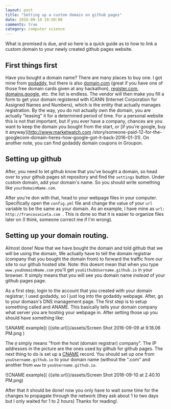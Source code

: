 ```yaml
---
layout: post
title: "Setting up a custom domain on github pages"
date: 2016-09-10 19:50:00
comments: true
category: computer science
---
```


What is promised is due, and so here is a quick guide as to how to link a custom domain to
your newly created github pages website.

## First things first

Have you bought a domain name? There are many places to buy one. I got mine from [godaddy](
www.godaddy.com), but there is also [domain.com](www.domain.com) (great if you have one of those
free domain cards given at any hackathon), [register.com](www.register.com), [domains.google](
domains.google), etc. the list is endless. The vendor will then make you fill a form to get
your domain registered with ICANN (Internet Corporation for Assigned Names and Numbers), which is
the entity that actually manages registration. By the way, you do not actually own the domain, 
you are actually "leasing" it for a determined period of time. For a personal website this is not 
that important, but if you ever have a company, chances are you want to keep the domain you 
bought from the start, or [if you're google, buy it anyway](http://www.marketwatch.com
/story/someone-paid-12-for-the-googlecom-domain-heres-how-google-got-it-back-2016-01-31). On
another note, you can find godaddy domain coupons in Groupon.

## Setting up github

After, you need to let github know that you've bought a domain, so head over to your github
pages sit repository and find the `settings` button. Under custom domain, add your domain's name.
So you should write something like `yourDomainName.com`.

After you're don with that, head to your webpage files in your computer. Specifically open the
`config.yml` file and change the value of your `url` variable to be the same as your domain. As
an example, I have mine as `url: http://francosasieta.com `. This is done so that it is easier
 to organize files later on (I think, someone correct me if I'm wrong).

## Setting up your domain routing.

Almost done! Now that we have bought the domain and told github that we will be using the domain,
We actually have to tell the domain registrar (company that you bought the domain from) to 
forward the traffic from our site to our github hosted site. Note: this doesnt mean that when 
you type `www.youDomainName.com` you'll get `youGithubUsername.github.io` in your browser. It 
simply means that you will see you domain name *instead* of your github pages page. 

As a first step, login to the account that you created with your domain registrar; I used godaddy,
so I just log into the godaddy webpage. After, go to your domasn's DNS management page. The first
step is to setup something called and ANAME. This basically tells your domain company what server
you are hosting your webpage in. After setting those up you should have something like:

![ANAME example]( {{site.url}}/assets/Screen Shot 2016-09-09 at 9.18.06 PM.png )

The `@` simply means "from the host (domain registrar) company". The IP addresses in the picture
are the ones used by github for github pages. The next thing to do is set up a [CNAME][cname] 
record. You should set up one from `youUsername.github.io` to your domain name (without the
".com" and another from `www` to `youUsername.github.io`.

![CNAME example]( {{site.url}}/assets/Screen Shot 2016-09-10 at 2.40.10 PM.png)


After that it should be done! now you only have to wait some time for the changes to
propagate through the network (they ask about 1 to two days but I only waited for 1 to 2 hours)
Thanks for reading!.



[cname]: https://en.wikipedia.org/wiki/CNAME_record
